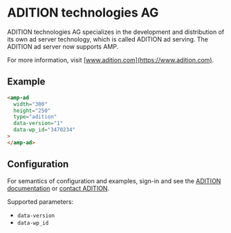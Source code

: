 <!---
Copyright 2015 The AMP HTML Authors. All Rights Reserved.

Licensed under the Apache License, Version 2.0 (the "License");
you may not use this file except in compliance with the License.
You may obtain a copy of the License at

      http://www.apache.org/licenses/LICENSE-2.0

Unless required by applicable law or agreed to in writing, software
distributed under the License is distributed on an "AS-IS" BASIS,
WITHOUT WARRANTIES OR CONDITIONS OF ANY KIND, either express or implied.
See the License for the specific language governing permissions and
limitations under the License.
-->

# ADITION technologies AG

ADITION technologies AG specializes in the development and distribution of its
own ad server technology, which is called ADITION ad serving. The ADITION ad
server now supports AMP.

For more information, visit [www.adition.com](https://www.adition.com).

## Example

```html
<amp-ad
  width="300"
  height="250"
  type="adition"
  data-version="1"
  data-wp_id="3470234"
>
</amp-ad>
```

## Configuration

For semantics of configuration and examples, sign-in and see the
[ADITION documentation](https://wiki.adition.com/index.php?title=ADITION_technologies_AG:Manual/AMP)
or [contact ADITION](https://www.adition.com/en/contact/).

Supported parameters:

- `data-version`
- `data-wp_id`
